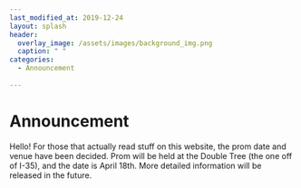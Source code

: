 ```yaml
---
last_modified_at: 2019-12-24
layout: splash
header:
  overlay_image: /assets/images/background_img.png
  caption: " "
categories:
  - Announcement
 
---
```


# Announcement
Hello! For those that actually read stuff on this website, the prom date and venue have been decided.
Prom will be held at the Double Tree (the one off of I-35), and the date is April 18th. More detailed information will be released in the future.
